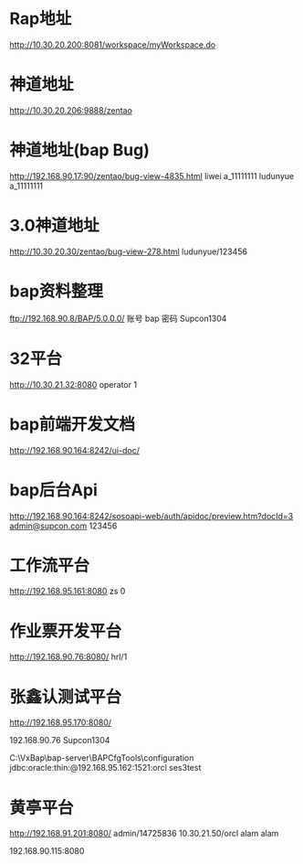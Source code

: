 # Rap地址
http://10.30.20.200:8081/workspace/myWorkspace.do

# 神道地址
http://10.30.20.206:9888/zentao

# 神道地址(bap Bug)
http://192.168.90.17:90/zentao/bug-view-4835.html
liwei
a_11111111
ludunyue
a_11111111

# 3.0神道地址
http://10.30.20.30/zentao/bug-view-278.html
ludunyue/123456

# bap资料整理
ftp://192.168.90.8/BAP/5.0.0.0/
账号  bap 
密码  Supcon1304

# 32平台
http://10.30.21.32:8080
operator
1

# bap前端开发文档
http://192.168.90.164:8242/ui-doc/

# bap后台Api
http://192.168.90.164:8242/sosoapi-web/auth/apidoc/preview.htm?docId=3        
admin@supcon.com
123456

# 工作流平台
http://192.168.95.161:8080
zs
0

# 作业票开发平台
http://192.168.90.76:8080/
hrl/1

# 张鑫认测试平台
http://192.168.95.170:8080/

192.168.90.76
Supcon1304

C:\VxBap\bap-server\BAPCfgTools\configuration
jdbc:oracle:thin:@192.168.95.162:1521:orcl
ses3test

# 黄亭平台
http://192.168.91.201:8080/
admin/14725836
10.30.21.50/orcl  alam alam

192.168.90.115:8080
